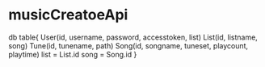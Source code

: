 # musicCreatoeApi
db table{
    User(id, username, password, accesstoken, list)
    List(id, listname, song)
    Tune(id, tunename, path)
    Song(id, songname, tuneset, playcount, playtime)
    list = List.id
    song = Song.id
}